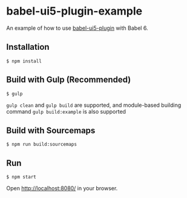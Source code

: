 # babel-ui5-plugin-example
An example of how to use [babel-ui5-plugin](https://github.com/MagicCube/babel-plugin-ui5) with Babel 6.

## Installation
```
$ npm install
```

## Build with Gulp (Recommended)
```
$ gulp
```
`gulp clean` and `gulp build` are supported, and module-based building command `gulp build:example` is also supported

## Build with Sourcemaps
```
$ npm run build:sourcemaps
```

## Run
```
$ npm start
```
Open [http://localhost:8080/](http://localhost:8080/) in your browser.
